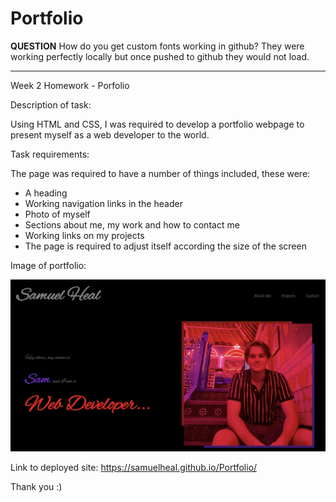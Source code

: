 # Portfolio

****QUESTION****
How do you get custom fonts working in github? They were working perfectly locally but once pushed to github they would not load.
*****************

Week 2 Homework - Porfolio

Description of task:

Using HTML and CSS, I was required to develop a portfolio webpage to present myself as a web developer to the world. 

Task requirements:

The page was required to have a number of things included, these were:
- A heading
- Working navigation links in the header
- Photo of myself
- Sections about me, my work and how to contact me
- Working links on my projects
- The page is required to adjust itself according the size of the screen

Image of portfolio:

![screenshot](Images/portfolio-image.png)

Link to deployed site:
https://samuelheal.github.io/Portfolio/

Thank you :)

